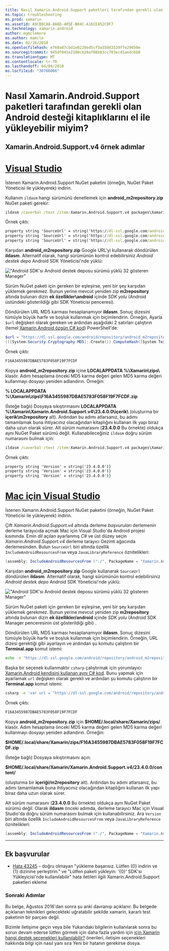 ```yaml
---
title: Nasıl Xamarin.Android.Support paketleri tarafından gerekli olan Android desteği kitaplıklarını el ile yükleyebilir miyim?
ms.topic: troubleshooting
ms.prod: xamarin
ms.assetid: A9CB8CA8-8A6D-405E-B84C-A16CE452C0F7
ms.technology: xamarin-android
author: mgmclemore
ms.author: mamcle
ms.date: 02/16/2018
ms.openlocfilehash: e760a87cbd1e0220ed5cf3a350d3539ffe29650e
ms.sourcegitcommit: 945df041e2180cb20af08b83cc703ecd1aedc6b0
ms.translationtype: MT
ms.contentlocale: tr-TR
ms.lasthandoff: 04/04/2018
ms.locfileid: "30766006"
---
```

# <a name="how-can-i-manually-install-the-android-support-libraries-required-by-the-xamarinandroidsupport-packages"></a>Nasıl Xamarin.Android.Support paketleri tarafından gerekli olan Android desteği kitaplıklarını el ile yükleyebilir miyim?

## <a name="example-steps-for-xamarinandroidsupportv4"></a>Xamarin.Android.Support.v4 örnek adımlar 

# <a name="visual-studiotabvswin"></a>[Visual Studio](#tab/vswin)

İstenen Xamarin.Android.Support NuGet paketini (örneğin, NuGet Paket Yöneticisi ile yükleyerek) indirin.

Kullanım `ildasm` hangi sürümünü denetlemek için **android_m2repository.zip** NuGet paketi gerekir:

```cmd
ildasm /caverbal /text /item:Xamarin.Android.Support.v4 packages\Xamarin.Android.Support.v4.23.4.0.1\lib\MonoAndroid403\Xamarin.Android.Support.v4.dll | findstr SourceUrl
```
Örnek çıktı:

```cmd
property string 'SourceUrl' = string('https://dl-ssl.google.com/android/repository/android_m2repository_r32.zip')
property string 'SourceUrl' = string('https://dl-ssl.google.com/android/repository/android_m2repository_r32.zip')
property string 'SourceUrl' = string('https://dl-ssl.google.com/android/repository/android_m2repository_r32.zip')
```

Karşıdan **android\_m2repository.zip** Google URL'yi kullanarak döndürülen **ildasm**. Alternatif olarak, hangi sürümünün kontrol edebilirsiniz _Android destek depo_ Android SDK Yöneticisi'nde yüklü:

!["Android SDK'sı Android destek deposu sürümü yüklü 32 gösteren Manager"](install-android-support-library-images/sdk-extras.png)

Sürüm NuGet paketi için gereken bir eşleşirse, yeni bir şey karşıdan yüklemek gerekmez. Bunun yerine mevcut yeniden zip **m2repository** altında bulunan dizin **ek özellikler\\android** içinde _SDK yolu_ (Android üstündeki gösterildiği gibi SDK Yöneticisi penceresi).

Döndürülen URL MD5 karması hesaplanamıyor **ildasm**. Sonuç dizesini tümüyle büyük harfe ve boşluk kullanmak için biçimlendirin. Örneğin, Ayarla `$url` değişken olarak gereken ve ardından aşağıdaki 2 satırları çalıştırın (temel [Xamarin.Android özgün C# kod](https://github.com/xamarin/xamarin-android/blob/8e8a4dd90f26eb39172876cc52181b6639e20524/src/Xamarin.Android.Build.Tasks/Tasks/GetAdditionalResourcesFromAssemblies.cs#L208)) PowerShell'de:

```powershell
$url = "https://dl-ssl.google.com/android/repository/android_m2repository_r32.zip"
(([System.Security.Cryptography.MD5]::Create()).ComputeHash([System.Text.Encoding]::UTF8.GetBytes($url)) | %{ $_.ToString("X02") }) -join ""
```
Örnek çıktı:

```powershell
F16A3455987DBAE5783F058F19F7FCDF
```

Kopya **android\_m2repository.zip** içine **LOCALAPPDATA %\\Xamarin\\zips\\**  klasör. Adım hesaplama önceki MD5 karma değeri gelen MD5 karma değeri kullanmayı dosyayı yeniden adlandırın. Örneğin:

**% LOCALAPPDATA %\\Xamarin\\zips\\F16A3455987DBAE5783F058F19F7FCDF.zip**

(İsteğe bağlı) Dosyaya sıkıştırmasını **LOCALAPPDATA %\\Xamarin\\Xamarin.Android.Support.v4\\23.4.0.0\\içerik\\**  (oluşturma bir **içerik\\m2repository** alt). Ardından bu adımı atlarsanız, bu adımı tamamlamak buna ihtiyacınız olacağından kitaplığını kullanan ilk yapı biraz daha uzun olarak sürer.
Alt sürüm numarasını (**23.4.0.0** Bu örnekte) oldukça aynı NuGet Paket sürümü değil. Kullanabileceğiniz `ildasm` doğru sürüm numarasını bulmak için:

```cmd
ildasm /caverbal /text /item:Xamarin.Android.Support.v4 packages\Xamarin.Android.Support.v4.23.4.0.1\lib\MonoAndroid403\Xamarin.Android.Support.v4.dll | findstr /C:"string 'Version'"
```
Örnek çıktı:

```cmd
property string 'Version' = string('23.4.0.0')}
property string 'Version' = string('23.4.0.0')}
property string 'Version' = string('23.4.0.0')}
```

# <a name="visual-studio-for-mactabvsmac"></a>[Mac için Visual Studio](#tab/vsmac)

İstenen Xamarin.Android.Support NuGet paketini (örneğin, NuGet Paket Yöneticisi ile yükleyerek) indirin.

Çift _Xamarin.Android.Support.v4_ altında derleme _başvuruları_ derlemenin derleme tarayıcıda açmak Mac için Visual Studio'da Android projesi kısmında. Emin _dil_ açılan ayarlanmış _C#_ ve üst düzey seçin _Xamarin.Android.Support.v4_ derleme tarayıcı Gezinti ağacında derlemesinden. Bulun `SourceUrl` biri altında özellik `IncludeAndroidResourcesFrom` veya `JavaLibraryReference` öznitelikleri:

```csharp
[assembly: IncludeAndroidResourcesFrom ("./", PackageName = "Xamarin.Android.Support.v4", SourceUrl = "https://dl-ssl.google.com/android/repository/android_m2repository_r32.zip", EmbeddedArchive = "m2repository/com/android/support/support-v4/23.4.0/support-v4-23.4.0.aar", Version = "23.4.0.0")]
```

Karşıdan **android\_m2repository.zip** Google kullanarak `SourceUrl` döndürülen **ildasm**. Alternatif olarak, hangi sürümünün kontrol edebilirsiniz _Android destek depo_ Android SDK Yöneticisi'nde yüklü:

!["Android SDK'sı Android destek deposu sürümü yüklü 32 gösteren Manager"](install-android-support-library-images/sdk-extras.png)

Sürüm NuGet paketi için gereken bir eşleşirse, yeni bir şey karşıdan yüklemek gerekmez. Bunun yerine mevcut yeniden zip **m2repository** altında bulunan dizin **ek özellikler/android** içinde _SDK yolu_ (Android SDK Manager penceresinin üst gösterildiği gibi) .

Döndürülen URL MD5 karması hesaplanamıyor **ildasm**. Sonuç dizesini tümüyle büyük harfe ve boşluk kullanmak için biçimlendirin. Örneğin, URL dizesi gerektiği gibi ayarlayın ve ardından şu komutu çalıştırın bir **Terminal.app** komut istemi:

```bash
echo -n "https://dl-ssl.google.com/android/repository/android_m2repository_r32.zip" | md5 | tr '[:lower:]' '[:upper:]'
```

Başka bir seçenek kullanmaktır `csharp` çalıştırmak için yorumlayıcı [Xamarin.Android kendisini kullanan aynı C# kod](https://github.com/xamarin/xamarin-android/blob/8e8a4dd90f26eb39172876cc52181b6639e20524/src/Xamarin.Android.Build.Tasks/Tasks/GetAdditionalResourcesFromAssemblies.cs#L208).
Bunu yapmak için ayarlamak `url` değişken olarak gerekli ve ardından şu komutu çalıştırın bir **Terminal.app** komut istemi:

```bash
csharp -e 'var url = "https://dl-ssl.google.com/android/repository/android_m2repository_r32.zip"; string.Concat((System.Security.Cryptography.MD5.Create().ComputeHash(System.Text.Encoding.UTF8.GetBytes(url))).Select(b => b.ToString("X02")))'
```
Örnek çıktı:

```bash
F16A3455987DBAE5783F058F19F7FCDF
```

Kopya **android\_m2repository.zip** için **$HOME/.local/share/Xamarin/zips/** klasör. Adım hesaplama önceki MD5 karma değeri gelen MD5 karma değeri kullanmayı dosyayı yeniden adlandırın. Örneğin:

**$HOME/.local/share/Xamarin/zips/F16A3455987DBAE5783F058F19F7FCDF.zip**

(İsteğe bağlı) Dosyaya sıkıştırmasını açın: 

**$HOME/.local/share/Xamarin/Xamarin.Android.Support.v4/23.4.0.0/content/**

(oluşturma bir **içeriği/m2repository** alt). Ardından bu adımı atlarsanız, bu adımı tamamlamak buna ihtiyacınız olacağından kitaplığını kullanan ilk yapı biraz daha uzun olarak sürer.

Alt sürüm numarasını (**23.4.0.0** Bu örnekte) oldukça aynı NuGet Paket sürümü değil. Olarak **ildasm** önceki adımda, derleme tarayıcı Mac için Visual Studio'da doğru sürüm numarasını bulmak için kullanabilirsiniz. Ara `Version` biri altında özellik `IncludeAndroidResourcesFrom` veya `JavaLibraryReference` öznitelikleri:

```csharp
[assembly: IncludeAndroidResourcesFrom ("./", PackageName = "Xamarin.Android.Support.v4", SourceUrl = "https://dl-ssl.google.com/android/repository/android_m2repository_r32.zip", EmbeddedArchive = "m2repository/com/android/support/support-v4/23.4.0/support-v4-23.4.0.aar", Version = "23.4.0.0")]
```

-----


## <a name="additional-references"></a>Ek başvurular

- [Hata 43245](https://bugzilla.xamarin.com/show_bug.cgi?id=43245) – doğru olmayan "yükleme başarısız. Lütfen {0} indirin ve {1} dizinine yerleştirin." ve "Lütfen paketi yükleyin: '{0}' SDK'sı Yükleyicisi'nde kullanılabilir" hata iletileri ilgili Xamarin.Android.Support paketleri ekleme

### <a name="next-steps"></a>Sonraki Adımlar

Bu belge, Ağustos 2016'dan sonra şu anki davranışı açıklanır. Bu belgede açıklanan teknikleri gelecekteki uğratabilir şekilde xamarin, kararlı test paketinin bir parçası değil.

Bizimle iletişime geçin veya bile Yukarıdaki bilgilerin kullanılarak sonra bu sorun devam ederse lütfen görmek için daha fazla yardım için [için Xamarin hangi destek seçenekleri kullanılabilir?](~/cross-platform/troubleshooting/support-options.md) önerileri, iletişim seçenekleri hakkında bilgi için nasıl yanı sıra Yeni bir hatanın gerekirse dosya.

